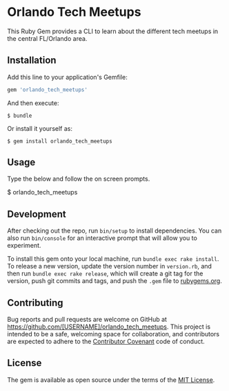 # Orlando Tech Meetups

This Ruby Gem provides a CLI to learn about the different tech meetups in the central FL/Orlando area. 

## Installation

Add this line to your application's Gemfile:

```ruby
gem 'orlando_tech_meetups'
```

And then execute:

    $ bundle

Or install it yourself as:

    $ gem install orlando_tech_meetups

## Usage

Type the below and follow the on screen prompts.

$ orlando_tech_meetups

## Development

After checking out the repo, run `bin/setup` to install dependencies. You can also run `bin/console` for an interactive prompt that will allow you to experiment.

To install this gem onto your local machine, run `bundle exec rake install`. To release a new version, update the version number in `version.rb`, and then run `bundle exec rake release`, which will create a git tag for the version, push git commits and tags, and push the `.gem` file to [rubygems.org](https://rubygems.org).

## Contributing

Bug reports and pull requests are welcome on GitHub at https://github.com/[USERNAME]/orlando_tech_meetups. This project is intended to be a safe, welcoming space for collaboration, and contributors are expected to adhere to the [Contributor Covenant](contributor-covenant.org) code of conduct.


## License

The gem is available as open source under the terms of the [MIT License](http://opensource.org/licenses/MIT).

